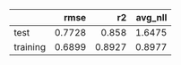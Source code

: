 |          |   rmse |     r2 |   avg_nll |
|:---------|-------:|-------:|----------:|
| test     | 0.7728 | 0.858  |    1.6475 |
| training | 0.6899 | 0.8927 |    0.8977 |